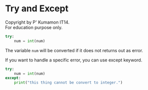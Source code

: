 # Try and Except

Copyright by P' Kumamon IT14. <br>
For education purpose only.

```python
try:
    num = int(num)
```
The variable `num` will be converted if it does not returns out as error.

If you want to handle a specific error, you can use except keyword.

```python
try:
    num = int(num)
except:
    print("this thing cannot be convert to integer.")
```
